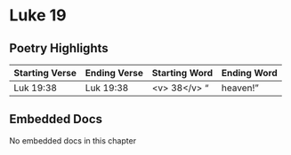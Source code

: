 # Luke 19

## Poetry Highlights

| Starting Verse | Ending Verse | Starting Word | Ending Word |
| :--- | :--- | :--- | :--- |
| Luk 19:38 | Luk 19:38 | &lt;v&gt; 38&lt;/v&gt; “ | heaven!” |

## Embedded Docs

No embedded docs in this chapter

